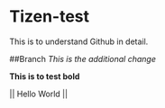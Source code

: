 # Tizen-test
This is to understand Github in detail.

##Branch
_This is the additional change_


**This is to test bold**


|| Hello World ||
